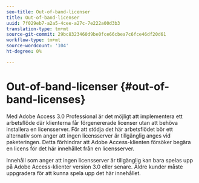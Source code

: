 ```yaml
---
seo-title: Out-of-band-licenser
title: Out-of-band-licenser
uuid: 7f029eb7-a2a5-4cee-a27c-7e222a00d3b3
translation-type: tm+mt
source-git-commit: 29bc8323460d9be0fce66cbea7c6fce46df20d61
workflow-type: tm+mt
source-wordcount: '104'
ht-degree: 0%

---
```



# Out-of-band-licenser {#out-of-band-licenses}

Med Adobe Access 3.0 Professional är det möjligt att implementera ett arbetsflöde där klienterna får förgenererade licenser utan att behöva installera en licensserver. För att stödja det här arbetsflödet bör ett alternativ som anger att ingen licensserver är tillgänglig anges vid paketeringen. Detta förhindrar att Adobe Access-klienten försöker begära en licens för det här innehållet från en licensserver.

Innehåll som anger att ingen licensserver är tillgänglig kan bara spelas upp på Adobe Access-klienter version 3.0 eller senare. Äldre kunder måste uppgradera för att kunna spela upp det här innehållet.
